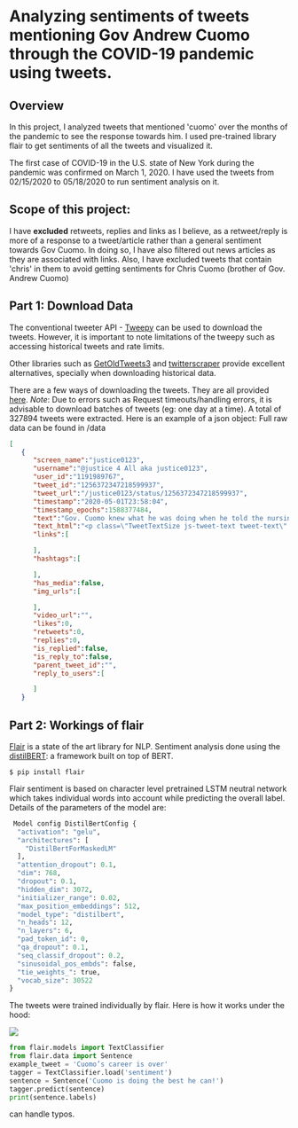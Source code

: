 Analyzing sentiments of tweets mentioning Gov Andrew Cuomo through the COVID-19 pandemic using tweets.
================

Overview
--------

In this project, I analyzed tweets that mentioned 'cuomo' over the months of the pandemic to see the response towards him. I used pre-trained library flair to get sentiments of all the tweets and visualized it.

The first case of COVID-19 in the U.S. state of New York during the pandemic was confirmed on March 1, 2020. I have used the tweets from 02/15/2020 to 05/18/2020 to run sentiment analysis on it. 

Scope of this project:
--------

I have __excluded__ retweets, replies and links as I believe, as a retweet/reply is more of a response to a tweet/article rather than a general sentiment towards Gov Cuomo. In doing so, I have also filtered out news articles as they are associated with links. Also, I have excluded tweets that contain 'chris' in them to avoid getting sentiments for Chris Cuomo (brother of Gov. Andrew Cuomo)


Part 1: Download Data
---------------------

The conventional tweeter API - [Tweepy](https://github.com/tweepy/tweepy) can be used to download the tweets. However, it is important to note limitations of the tweepy such as accessing historical tweets and rate limits. 

Other libraries such as [GetOldTweets3](https://github.com/Mottl/GetOldTweets3) and [twitterscraper](https://github.com/taspinar/twitterscraper) provide excellent alternatives, specially when downloading historical data. 

There are a few ways of downloading the tweets. They are all provided [here](https://github.com/udipbohara/Gov-cuomo/tree/master/scrapers). _Note_: Due to errors such as Request timeouts/handling errors, it is advisable to download batches of tweets (eg: one day at a time). 
A total of 327894 tweets were extracted. Here is an example of a json object: Full raw data can be found in /data

``` json
[
   {
      "screen_name":"justice0123",
      "username":"@justice 4 All aka justice0123",
      "user_id":"1191989767",
      "tweet_id":"1256372347218599937",
      "tweet_url":"/justice0123/status/1256372347218599937",
      "timestamp":"2020-05-01T23:58:04",
      "timestamp_epochs":1588377484,
      "text":"Gov. Cuomo knew what he was doing when he told the nursing home u don't need 2 test these elderly ppl the nursing home responded & told him we don't have the man power or space mind you the Javits ctr was empty & so was the ship where he could have sent them their but he didn't",
      "text_html":"<p class=\"TweetTextSize js-tweet-text tweet-text\" data-aria-label-part=\"0\" lang=\"en\">Gov. <strong>Cuomo</strong> knew what he was doing when he told the nursing home u don't need 2 test these elderly ppl the nursing home responded &amp; told him we don't have the man power or space mind you the Javits ctr was empty &amp; so was the ship where he could have sent them their but he didn't</p>",
      "links":[

      ],
      "hashtags":[

      ],
      "has_media":false,
      "img_urls":[

      ],
      "video_url":"",
      "likes":0,
      "retweets":0,
      "replies":0,
      "is_replied":false,
      "is_reply_to":false,
      "parent_tweet_id":"",
      "reply_to_users":[

      ]
   }
```
Part 2: Workings of flair
---------------------
[Flair](https://github.com/flairNLP/flair) is a state of the art library for NLP. Sentiment analysis done using the [distilBERT](https://arxiv.org/pdf/1910.01108.pdf): a framework built on top of BERT. 

```
$ pip install flair
```
Flair sentiment is based on character level pretrained LSTM neutral network which takes individual words into account while predicting the overall label. Details of the parameters of the model are:

``` python
 Model config DistilBertConfig {
  "activation": "gelu",
  "architectures": [
    "DistilBertForMaskedLM"
  ],
  "attention_dropout": 0.1,
  "dim": 768,
  "dropout": 0.1,
  "hidden_dim": 3072,
  "initializer_range": 0.02,
  "max_position_embeddings": 512,
  "model_type": "distilbert",
  "n_heads": 12,
  "n_layers": 6,
  "pad_token_id": 0,
  "qa_dropout": 0.1,
  "seq_classif_dropout": 0.2,
  "sinusoidal_pos_embds": false,
  "tie_weights_": true,
  "vocab_size": 30522
}
```

The tweets were trained individually by flair. Here is how it works under the hood:

![](https://github.com/udipbohara/Gov-cuomo/blob/master/images/tweet_negative_example.png=250x250)

``` python
from flair.models import TextClassifier
from flair.data import Sentence
example_tweet = 'Cuomo’s career is over'
tagger = TextClassifier.load('sentiment')
sentence = Sentence('Cuomo is doing the best he can!')
tagger.predict(sentence)
print(sentence.labels)
```



can handle typos. 


